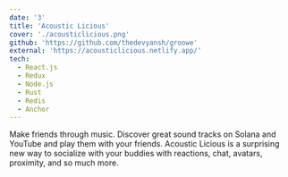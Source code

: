 ```yaml
---
date: '3'
title: 'Acoustic Licious'
cover: './acousticlicious.png'
github: 'https://github.com/thedevyansh/groowe'
external: 'https://acousticlicious.netlify.app/'
tech:
  - React.js
  - Redux
  - Node.js
  - Rust
  - Redis
  - Anchor
---
```


Make friends through music. Discover great sound tracks on Solana and YouTube and play them with your friends. Acoustic Licious is a surprising new way to socialize with your buddies with reactions, chat, avatars, proximity, and so much more.
